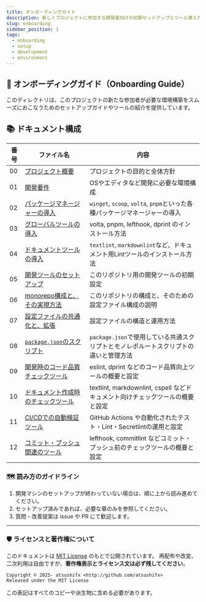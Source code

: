 ```yaml
---
title: オンボーディングガイド
description: 新しくプロジェクトに参加する開発者向けの初期セットアップとツール導入ガイド
slug: onboarding
sidebar_position: 1
tags:
  - onboarding
  - setup
  - development
  - environment
---
```


## 🧭 オンボーディングガイド（Onboarding Guide）

このディレクトリは、このプロジェクトの新たな参加者が必要な環境構築をスムーズにおこなうためのセットアップガイドやツールの紹介を提供しています。

## 📚 ドキュメント構成

<!-- markdownlint-disable line-length -->

| 番号 | ファイル名                                                      | 内容                                                                                 |
| ---- | --------------------------------------------------------------- | ------------------------------------------------------------------------------------ |
| 00   | [プロジェクト概要](./00_intro.md)                               | プロジェクトの目的と全体方針                                                         |
| 01   | [開発要件](01_requirements.md)                                  | OSやエディタなど開発に必要な環境構成                                                 |
| 02   | [パッケージマネージャーの導入](02_package-managers.md)          | `winget`, `scoop`, `volta`, `pnpm`といった各種パッケージマネージャーの導入           |
| 03   | [グローバルツールの導入](03_global-tools.md)                    | volta, pnpm, lefthook, dprint のインストール方法                                     |
| 04   | [ドキュメントツールの導入](04_document-tools.md)                | `textlint`, `markdownlint`など、ドキュメント用Lintツールのインストール方法           |
| 05   | [開発ツールのセットアップ](05_local-tools.md)                   | このリポジトリ用の開発ツールの初期設定                                               |
| 06   | [monorepo構成と、その実現方法](06_monorepo-repository.md)       | このリポジトリの構成と、そのための設定ファイル構成の説明                             |
| 07   | [設定ファイルの共通化と、拡張](07_shared-configs-and-extend.md) | 設定ファイルの構造と運用方法                                                         |
| 08   | [`package.json`のスクリプト](08_packagejson_scripts.md)         | `package.json`で使用している共通スクリプトとモノレポルートスクリプトの違いと管理方法 |
| 09   | [開発時のコード品質チェックツール](09_code-quality-tools.md)    | eslint, dprint などのコード品質向上ツールの概要と設定                                |
| 10   | [ドキュメント作成時のチェックツール](10_doc-check-tools.md)     | textlint, markdownlint, cspell などドキュメント向けチェックツールの概要と設定        |
| 11   | [CI/CDでの自動検証ツール](11_ci-validation-tools.md)            | GitHub Actions や自動化されたテスト・Lint・Secretlintの運用と設定                    |
| 12   | [コミット・プッシュ関連のツール](12_commit-push-tools.md)       | lefthook, commitlint などコミット・プッシュ前のチェックツールの概要と設定            |

<!-- markdownlint-enable -->

### 🗺️ 読み方のガイドライン

1. 開発マシンのセットアップが終わっていない場合は、順に上から読み進めてください。
2. セットアップ済みであれば、必要な章のみを参照してください。
3. 質問・改善提案は issue や PR にて歓迎します。

---

### 🛡️ ライセンスと著作権について

このドキュメントは [MIT License](/LICENSE) のもとで公開されています。
再配布や改変、二次利用は自由ですが、**著作権表示とライセンス文は必ず残してください**。

```plaintext
Copyright © 2025- atsushifx <http://github.com/atsushifx>
Released under the MIT License
```

この表記はすべてのコピーや派生物に含める必要があります。
